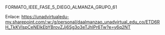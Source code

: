 FORMATO_IEEE_FASE_5_DIEGO_ALMANZA_GRUPO_61

Enlace: https://unadvirtualedu-my.sharepoint.com/:w:/g/personal/daalmanzao_unadvirtual_edu_co/ETD6RH_TkKVIspCeNEIkEbYBrovZJj6Sg3o3eTJhlPr6Tw?e=y6q2NT
